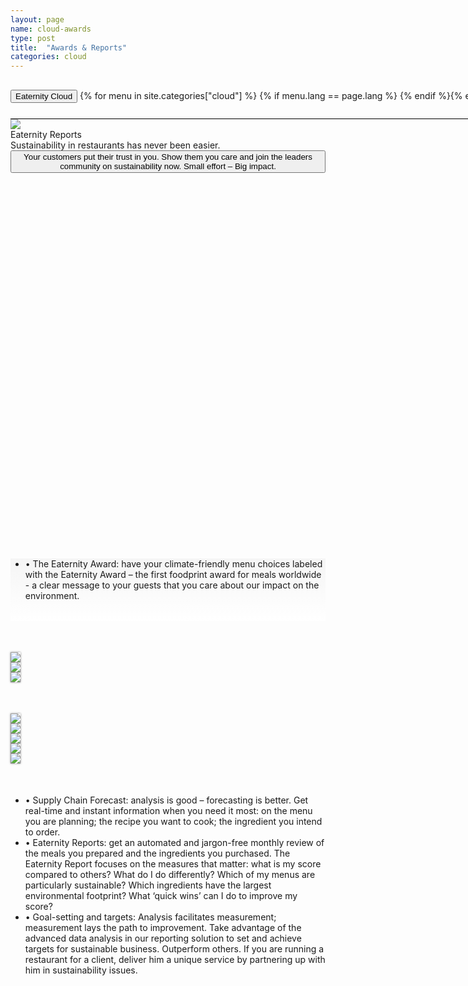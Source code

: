 ```yaml
---
layout: page
name: cloud-awards
type: post
title:  "Awards & Reports"
categories: cloud
---
```



<div>
	<div class="container-hero container-hero-1 clearfix" style="background-repeat: no-repeat;background-size: 1500px 1000px;background-color: rgba(0, 0, 0, 0.0);height: 700px;background-position: 50% 30%;">
		<div class="container-hero-content container-hero-content-1 clearfix">
			<div class="container-4 clearfix" style="margin-bottom:0px;margin-top:30px;width: 960px;height: 46px;border-bottom: 1px solid rgb(0, 0, 0);">
				<button class="text text-5" style="text-align:left;color: #000;" onClick="window.location='/cloud';" >Eaternity Cloud</button>
				{% for menu in site.categories["cloud"] %}
				{% if menu.lang == page.lang %}
				<button class="_button" style="float:right;margin-left:20px;margin-top:8px;font-size:0.95em;color: #000;" onClick="window.location='{{menu.url}}';">{{menu.title}}</button>
				{% endif %}{% endfor %}
			</div>
			<img class="image image-1" src="/images/nur-logo-klein-480x299-3.png" data-rimage data-src="/images/nur-logo-klein-480x299-3.png" data-srcat2x="/images/nur-logo-klein-480x299-3@2x.png">
			<div class="hero-title hero-title-1">Eaternity Reports</div>
			<div class="hero-subtitle hero-subtitle-1">Sustainability in restaurants has never been easier.</div>
			<button class="_button _button-79">Your customers put their trust in you. Show them you care and join the leaders community on sustainability now. Small effort – Big impact.</button>
		</div>
	</div>
</div>

<div style="background: -webkit-linear-gradient(90deg, rgb(255, 255, 255) 0%, rgb(245, 245, 245) 100%) rgb(222, 222, 222);">


<div class="container">
		<div class="row" style="height:100px;margin-top:50px">
			<div class="col-md-1"></div>
			<div class="col-md-10">
				<ul>
				<li>•	The Eaternity Award: have your climate-friendly menu choices labeled with the Eaternity Award – the first foodprint award for meals worldwide - a clear message to your guests that you care about our impact on the environment.
					<!-- <strong>What does the Eaternity Award do?</strong> In our database we have thousands of different recipes on which get feedback how popular their are being served to guests. Based on the statistics of all those meals we continously calculate the top 20% of the most attractive with the smallest CO2 footprint. Every meal that is between these top 20% is awarded being climate friendly. [] Compared to the average meal a climate-friendly causes at least 50% less emissions.  -->
					<!-- This provides the elementary tool for communications for your guests-->
				</ul>
			</div>
			<div class="col-md-1"></div>
		</div>
	</div>
</div>


<div class="container">
	<div class="row" style="margin-top:50px">
		<div class="col-md-4">
			<img class="shadow" src="/images/cloud/2014-11-03 compass report-EN-1.jpg" />
		</div>
		<div class="col-md-4">
			<img class="shadow" src="/images/cloud/2014-11-03 compass report-EN-2.jpg" />
		</div>
		<div class="col-md-4">
			<img class="shadow" src="/images/cloud/2014-11-03 compass report-EN-3.jpg" />
		</div>
	</div>
</div>

<div class="container">
	<div class="row" style="margin-top:50px">
		<div class="col-md-1">
		</div>
		<div class="col-md-2">
			<img class="shadow" src="/images/cloud/2014-11-03 compass report-EN-u1.jpg" />
		</div>
		<div class="col-md-2">
			<img class="shadow" src="/images/cloud/2014-11-03 compass report-EN-u2.jpg" />
		</div>
		<div class="col-md-2">
			<img class="shadow" src="/images/cloud/2014-11-03 compass report-EN-u3.jpg" />
		</div>
		<div class="col-md-2">
			<img class="shadow" src="/images/cloud/2014-11-03 compass report-EN-u4.jpg" />
		</div>
		<div class="col-md-2">
			<img class="shadow" src="/images/cloud/2014-11-03 compass report-EN-u5.jpg" />
		</div>
	</div>
</div>

<style>
.shadow {
	box-shadow: 0px 0px 3px #888888;
}
</style>

<div class="container">
		<div class="row" style="height:100px;margin-top:50px">
			<div class="col-md-1"></div>
			<div class="col-md-10">
				<ul> <!-- Instant Feedback for Menu-Planing.-->
				<li>•	Supply Chain Forecast: analysis is good – forecasting is better. Get real-time and instant information when you need it most: on the menu you are planning; the recipe you want to cook; the ingredient you intend to order. <!-- We integrate this feedback your recipe software in use.   Examples: Calcmenu, SAP, Eaternity Cloud, Microsoft Dynamics-->
				<!-- This provides the elementary tool coordinate with your cooks, and give them complete insight and autonomy to be a climate-hero. He can switch in a recipe from a cucumber to an aubergine, and see dependent on the seasonality, the means of transportation, what different it makes for the CO2 footprint of his menu. -->
				<li>•	Eaternity Reports: get an automated and jargon-free monthly review of the meals you prepared and the ingredients you purchased. The Eaternity Report focuses on the measures that matter: what is my score compared to others? What do I do differently? Which of my menus are particularly sustainable? Which ingredients have the largest environmental footprint? What ‘quick wins’ can I do to improve my score?
					<!-- This provides the elementary tool for your clients --> <!-- Picture of restaurant clients -->
				<li>•	Goal-setting and targets: Analysis facilitates measurement; measurement lays the path to improvement. Take advantage of the advanced data analysis in our reporting solution to set and achieve targets for sustainable business. Outperform others. If you are running a restaurant for a client, deliver him a unique service by partnering up with him in sustainability issues.
				</ul>
			</div> 
			<div class="col-md-1"></div>
		</div>
	</div>
</div>
